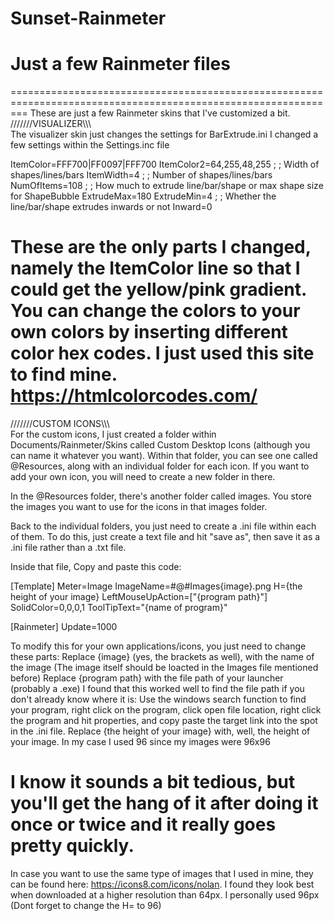 # Sunset-Rainmeter
Just a few Rainmeter files
===============================================================================================================
===============================================================================================================
These are just a few Rainmeter skins that I've customized a bit.
///////VISUALIZER\\\\\\\
The visualizer skin just changes the settings for BarExtrude.ini
  I changed a few settings within the Settings.inc file


ItemColor=FFF700|FF0097|FFF700
ItemColor2=64,255,48,255
;
; Width of shapes/lines/bars
ItemWidth=4
;
; Number of shapes/lines/bars
NumOfItems=108
;
; How much to extrude line/bar/shape or max shape size for ShapeBubble
ExtrudeMax=180
ExtrudeMin=4
;
; Whether the line/bar/shape extrudes inwards or not
Inward=0

These are the only parts I changed, namely the ItemColor line so that I could get the yellow/pink gradient.
You can change the colors to your own colors by inserting different color hex codes.
I just used this site to find mine. https://htmlcolorcodes.com/
==============================================================================================================
///////CUSTOM ICONS\\\\\\\
For the custom icons, I just created a folder within Documents/Rainmeter/Skins called Custom Desktop Icons (although you can name it whatever you want).
Within that folder, you can see one called @Resources, along with an individual folder for each icon. If you want to add your own icon, you will need to create
a new folder in there.

In the @Resources folder, there's another folder called images. You store the images you want to use for the icons in that images folder.

Back to the individual folders, you just need to create a .ini file within each of them.
To do this, just create a text file and hit "save as", then save it as a .ini file rather than a .txt file.

Inside that file, Copy and paste this code:

[Template]
Meter=Image
ImageName=#@#Images\{image}.png
H={the height of your image}
LeftMouseUpAction=["{program path}"]
SolidColor=0,0,0,1
ToolTipText="{name of program}"

[Rainmeter]
Update=1000

To modify this for your own applications/icons, you just need to change these parts:
Replace {image} (yes, the brackets as well), with the name of the image (The image itself should be loacted in the Images file mentioned before)
Replace {program path} with the file path of your launcher (probably a .exe)
  I found that this worked well to find the file path if you don't already know where it is:
  Use the windows search function to find your program, right click on the program, click open file location, right click the program and hit properties, 
  and copy paste the target link into the spot in the .ini file.
Replace {the height of your image} with, well, the height of your image. In my case I used 96 since my images were 96x96
  
I know it sounds a bit tedious, but you'll get the hang of it after doing it once or twice and it really goes pretty quickly.
===================================================================================================================
In case you want to use the same type of images that I used in mine, they can be found here: https://icons8.com/icons/nolan.
I found they look best when downloaded at a higher resolution than 64px. I personally used 96px (Dont forget to change the H= to 96)
